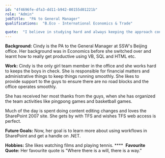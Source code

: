 ```yaml
---
id: "4f4696fe-dfa3-dd11-b942-00155d01221b"
role: "Admin"
jobTitle:  "PA to General Manager"
qualifications:  "B.Eco - International Economics & Trade"

quote:  "I believe in studying hard and always keeping the approach consistent. This way you and the team get more quality and are more productive."
---
```


**Background:**
Cindy is the PA to the General Manager at SSW's Beijing office. Her background was in Economics before she switched over and learnt how to really get productive using VB, SQL and HTML etc. 

**Work:**
Cindy is the only girl team member in the office and she works hard to keeps the boys in check. She is responsible for financial matters and administrative things to keep things running smoothly. She likes to provide support to the guys to ensure there are no road blocks and the office operates smoothly. 

She has received her most thanks from the guys, when she has organized the team activities like pingpong games and basketball games.

Much of the day is spent doing content editing changes and loves the SharePoint 2007 site. She gets by with TFS and wishes TFS web access is perfect.

**Future Goals:**
Now, her goal is to learn more about using workflows in SharePoint and get a handle on .NET.

**Hobbies:**
She likes watching films and playing tennis.
**** 
**Favourite Quote:**
Her favourite quote is "Where there is a will, there is a way." 